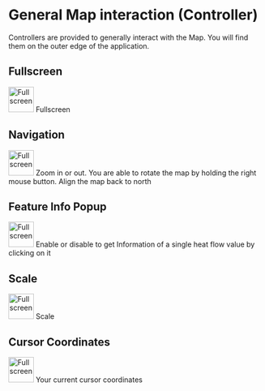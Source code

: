 # General Map interaction (Controller)

Controllers are provided to generally interact with the Map. You will find them on the outer edge of the application.

## Fullscreen

<img src="../../docs/_static/_mapping/fullscreen.PNG" alt="Fullscreen" width="50px"/> Fullscreen

## Navigation
<img src="../../docs/_static/_mapping/zoom-in-out-rotate.PNG" alt="Fullscreen" width="50px"/> Zoom in or out. You are able to rotate the map by holding the right mouse button. Align the map back to north

## Feature Info Popup

<img src="../../docs/_static/_mapping/point-info-popup.PNG" alt="Fullscreen" width="50px"/> Enable or disable to get Information of a single heat flow value by clicking on it

## Scale

<img src="../../docs/_static/_mapping/scale.PNG" alt="Fullscreen" height="50px"/> Scale

## Cursor Coordinates

<img src="../../docs/_static/_mapping/cursor-coordinates.PNG" alt="Fullscreen" height="50px"/> Your current cursor coordinates